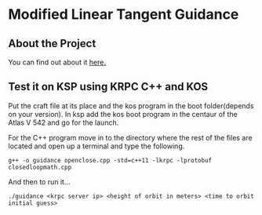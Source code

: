 #  Modified Linear Tangent Guidance

## About the Project

You can find out about it [here.](https://www.overleaf.com/read/pzhjnsyhxzjh)

## Test it on KSP using KRPC C++ and KOS

Put the craft file at its place and the kos program in the boot folder(depends on your version). In ksp add the kos boot program in the centaur of the Atlas V 542 and go for the launch.

For the C++ program move in to the directory where the rest of the files are located and open up a terminal and type the following.
```
g++ -o guidance openclose.cpp -std=c++11 -lkrpc -lprotobuf closedloopmath.cpp
```
And then to run it...
```
./guidance <krpc server ip> <height of orbit in meters> <time to orbit initial guess>
```
